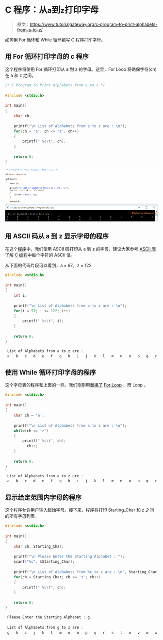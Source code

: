# C 程序：从`a`到`z`打印字母

> 原文：<https://www.tutorialgateway.org/c-program-to-print-alphabets-from-a-to-z/>

如何用 For 循环和 While 循环编写 C 程序打印字母。

## 用 For 循环打印字母的 c 程序

这个程序将使用 For 循环打印从 a 到 z 的字母。这里，For Loop 将确保字符(ch)在 a 和 z 之间。

```c
/* C Program to Print Alphabets from a to z */

#include <stdio.h>

int main()
{
  	char ch;

	printf("\n List of Alphabets from a to z are : \n");  
  	for(ch = 'a'; ch <= 'z'; ch++)
  	{
  		printf(" %c\t", ch);	
	}

  	return 0;
}
```

![C Program to Print Alphabets from a to z 1](img/f1b8460e3aca3bf9f89c33df186c3171.png)

## 用 ASCII 码从 a 到 z 显示字母的程序

在这个[程序](https://www.tutorialgateway.org/c-programming-examples/)中，我们使用 ASCII 码打印从 a 到 z 的字母，建议大家参考 [ASCII 表](https://www.tutorialgateway.org/ascii-table/)了解 [C 编程](https://www.tutorialgateway.org/c-programming/)中每个字符的 ASCII 值。

从下面的代码片段可以看到，a = 97，z = 122

```c
#include <stdio.h>

int main()
{
  	int i;

	printf("\n List of Alphabets from a to z are : \n");  
  	for(i = 97; i <= 122; i++)
  	{
  		printf(" %c\t", i);	
	}

  	return 0;
}
```

```c
 List of Alphabets from a to z are : 
 a	 b	 c	 d	 e	 f	 g	 h	 i	 j	 k	 l	 m	 n	 o	 p	 q	 r	 s	 t	 u	 v	 w	 x	 y	 z
```

## 使用 While 循环打印字母的程序

这个字母表的程序和上面的一样。我们刚刚用[替换了](https://www.tutorialgateway.org/while-loop-in-c/) [For Loop](https://www.tutorialgateway.org/for-loop-in-c-programming/) ，而 Loop 。

```c
#include <stdio.h>

int main()
{
  	char ch = 'a';

	printf("\n List of Alphabets from a to z are : \n");  
  	while(ch <= 'z')
  	{
  		printf(" %c\t", ch);
		  ch++;	
	}

  	return 0;
}
```

```c
 List of Alphabets from a to z are : 
 a	 b	 c	 d	 e	 f	 g	 h	 i	 j	 k	 l	 m	 n	 o	 p	 q	 r	 s	 t	 u	 v	 w	 x	 y	 z 
```

## 显示给定范围内字母的程序

这个程序允许用户输入起始字母。接下来，程序将打印 Starting_Char 和 z 之间的所有字母列表。

```c
#include <stdio.h>

int main()
{
  	char ch, Starting_Char;

  	printf("\n Please Enter the Starting Alphabet : ");
  	scanf("%c", &Starting_Char);

	printf("\n List of Alphabets from %c to z are : \n", Starting_Char);  
  	for(ch = Starting_Char; ch <= 'z'; ch++)
  	{
  		printf(" %c\t", ch);	
	}

  	return 0;
}
```

```c
 Please Enter the Starting Alphabet : g

 List of Alphabets from g to z are : 
 g	 h	 i	 j	 k	 l	 m	 n	 o	 p	 q	 r	 s	 t	 u	 v	 w	 x	 y	 z 
```